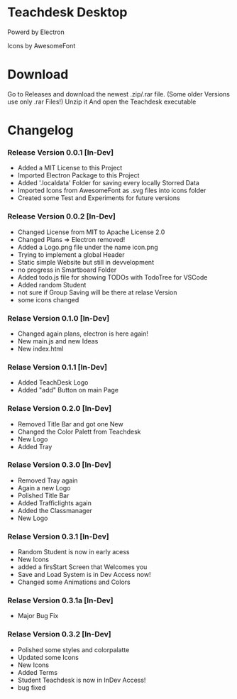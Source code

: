 # Teachdesk Desktop
Powerd by Electron

Icons by AwesomeFont

# Download
Go to Releases and download the newest .zip/.rar file. (Some older Versions use only .rar Files!) 
Unzip it
And open the Teachdesk executable

# Changelog
### Release Version 0.0.1 [In-Dev]

- Added a MIT License to this Project
- Imported Electron Package to this Project
- Added '.localdata' Folder for saving every locally Storred Data
- Imported Icons from AwesomeFont as .svg files into icons folder
- Created some Test and Experiments for future versions

### Release Version 0.0.2 [In-Dev]

- Changed License from MIT to Apache License 2.0
- Changed Plans => Electron removed!
- Added a Logo.png file under the name icon.png
- Trying to implement a global Header
- Static simple Website but still in devvelopment
- no progress in Smartboard Folder
- Added todo.js file for showing TODOs with TodoTree for VSCode
- Added random Student
- not sure if Group Saving will be there at relase Version
- some icons changed

### Relase Version 0.1.0 [In-Dev]

- Changed again plans, electron is here again!
- New main.js and new Ideas
- New index.html

### Relase Version 0.1.1 [In-Dev]

- Added TeachDesk Logo
- Added "add" Button on main Page

### Relase Version 0.2.0 [In-Dev]

- Removed Title Bar and got one New
- Changed the Color Palett from Teachdesk
- New Logo
- Added Tray

### Relase Version 0.3.0 [In-Dev]

- Removed Tray again
- Again a new Logo
- Polished Title Bar
- Added Trafficlights again
- Added the Classmanager
- New Logo

### Relase Version 0.3.1 [In-Dev]

- Random Student is now in early acess
- New Icons
- added a firsStart Screen that Welcomes you
- Save and Load System is in Dev Access now!
- Changed some Animations and Colors

### Relase Version 0.3.1a [In-Dev]

- Major Bug Fix

### Relase Version 0.3.2 [In-Dev]

- Polished some styles and colorpalatte
- Updated some Icons
- New Icons
- Added Terms
- Student Teachdesk is now in InDev Access!
- bug fixed
